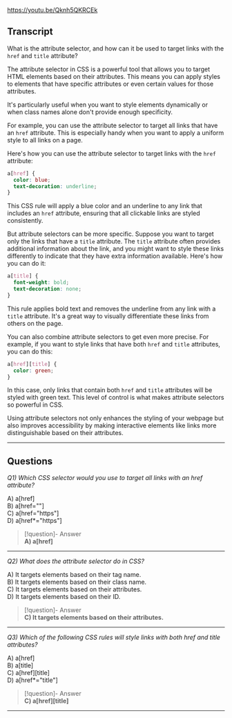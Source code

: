 https://youtu.be/Qknh5QKRCEk

## Transcript
What is the attribute selector, and how can it be used to target links with the `href` and `title` attribute?

The attribute selector in CSS is a powerful tool that allows you to target HTML elements based on their attributes. This means you can apply styles to elements that have specific attributes or even certain values for those attributes.

It's particularly useful when you want to style elements dynamically or when class names alone don't provide enough specificity.

For example, you can use the attribute selector to target all links that have an `href` attribute. This is especially handy when you want to apply a uniform style to all links on a page.

Here's how you can use the attribute selector to target links with the `href` attribute:

```css
a[href] {
  color: blue;
  text-decoration: underline;
}
```

This CSS rule will apply a blue color and an underline to any link that includes an `href` attribute, ensuring that all clickable links are styled consistently.

But attribute selectors can be more specific. Suppose you want to target only the links that have a `title` attribute. The `title` attribute often provides additional information about the link, and you might want to style these links differently to indicate that they have extra information available. Here's how you can do it:

```css
a[title] {
  font-weight: bold;
  text-decoration: none;
}
```

This rule applies bold text and removes the underline from any link with a `title` attribute. It's a great way to visually differentiate these links from others on the page.

You can also combine attribute selectors to get even more precise. For example, if you want to style links that have both `href` and `title` attributes, you can do this:

```css
a[href][title] {
  color: green;
}
```

In this case, only links that contain both `href` and `title` attributes will be styled with green text. This level of control is what makes attribute selectors so powerful in CSS.

Using attribute selectors not only enhances the styling of your webpage but also improves accessibility by making interactive elements like links more distinguishable based on their attributes.

---
## Questions
*Q1) Which CSS selector would you use to target all links with an href attribute?*

A) a[href]  
B) a[href=""]  
C) a[href="https"]  
D) a[href*="https"]  

> [!question]- Answer  
> **A) a[href]**  

---

*Q2) What does the attribute selector do in CSS?*

A) It targets elements based on their tag name.  
B) It targets elements based on their class name.  
C) It targets elements based on their attributes.  
D) It targets elements based on their ID.  

> [!question]- Answer  
> **C) It targets elements based on their attributes.**  

---

*Q3) Which of the following CSS rules will style links with both href and title attributes?*

A) a[href]  
B) a[title]  
C) a[href][title]  
D) a[href*="title"]  

> [!question]- Answer  
> **C) a[href][title]**  

---